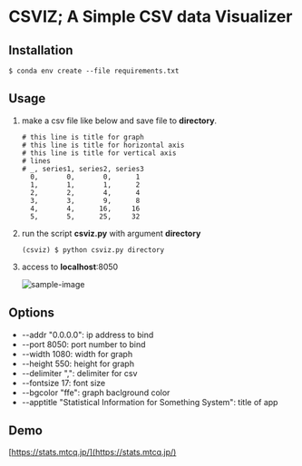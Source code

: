 # CSVIZ; A Simple CSV data Visualizer

## Installation

```shell
$ conda env create --file requirements.txt
```

## Usage

1. make a csv file like below and save file to __directory__.

   ```
   # this line is title for graph
   # this line is title for horizontal axis
   # this line is title for vertical axis
   # lines
   # _, series1, series2, series3
     0,       0,       0,      1 
     1,       1,       1,      2
     2,       2,       4,      4
     3,       3,       9,      8
     4,       4,      16,     16
     5,       5,      25,     32
   ```

2. run the script __csviz.py__ with argument __directory__

   ```
   (csviz) $ python csviz.py directory
   ```

3. access to __localhost__:8050

   ![sample-image](https://mtcq.jp/images/3735713966.jpeg)

## Options

- --addr "0.0.0.0": ip address to bind
- --port 8050: port number to bind
- --width 1080: width for graph
- --height 550: height for graph
- --delimiter ",": delimiter for csv
- --fontsize 17: font size
- --bgcolor "ffe": graph baclground color
- --apptitle "Statistical Information for Something System": title of app

## Demo

[https://stats.mtcq.jp/](https://stats.mtcq.jp/)
